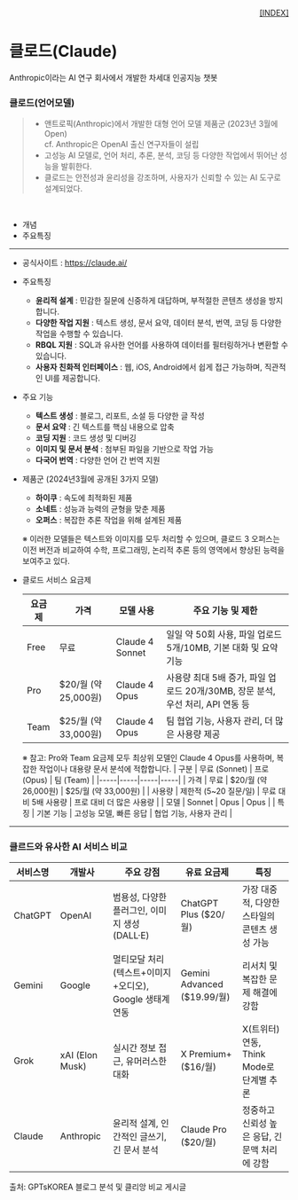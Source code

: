 <p style="text-align: right"> 
    <a href="./README.md">[INDEX]</a>
</p>

# 클로드(Claude)
 Anthropic이라는 AI 연구 회사에서 개발한 차세대 인공지능 챗봇

### 클로드(언어모델)
> - 앤트로픽(Anthropic)에서 개발한 대형 언어 모델 제품군 (2023년 3월에 Open) <br/> cf. Anthropic은 OpenAI 출신 연구자들이 설립
> - 고성능 AI 모델로, 언어 처리, 추론, 분석, 코딩 등 다양한 작업에서 뛰어난 성능을 발휘한다.
> - 클로드는 안전성과 윤리성을 강조하며, 사용자가 신뢰할 수 있는 AI 도구로 설계되었다. 
<br/>

- 개념
- 주요특징

---

- 공식사이트 : https://claude.ai/

- 주요특징
  - **윤리적 설계** : 민감한 질문에 신중하게 대답하며, 부적절한 콘텐츠 생성을 방지합니다.
  - **다양한 작업 지원** : 텍스트 생성, 문서 요약, 데이터 분석, 번역, 코딩 등 다양한 작업을 수행할 수 있습니다.
  - **RBQL 지원** : SQL과 유사한 언어를 사용하여 데이터를 필터링하거나 변환할 수 있습니다.
  - **사용자 친화적 인터페이스** : 웹, iOS, Android에서 쉽게 접근 가능하며, 직관적인 UI를 제공합니다.
<!-- 
<ol>
    <li> <b>윤리적 설계</b> : 민감한 질문에 신중하게 대답하며, 부적절한 콘텐츠 생성을 방지합니다.
    <li> <b>다양한 작업 지원</b> : 텍스트 생성, 문서 요약, 데이터 분석, 번역, 코딩 등 다양한 작업을 수행할 수 있습니다.
    <li> <b>RBQL 지원</b> : SQL과 유사한 언어를 사용하여 데이터를 필터링하거나 변환할 수 있습니다.
    <li> <b>사용자 친화적 인터페이스</b> : 웹, iOS, Android에서 쉽게 접근 가능하며, 직관적인 UI를 제공합니다.
</ol> 
-->

- 주요 기능
    - **텍스트 생성** : 블로그, 리포트, 소설 등 다양한 글 작성
    - **문서 요약** : 긴 텍스트를 핵심 내용으로 압축
    - **코딩 지원** : 코드 생성 및 디버깅
    - **이미지 및 문서 분석** : 첨부된 파일을 기반으로 작업 가능
    - **다국어 번역** : 다양한 언어 간 번역 지원



- 제품군 (2024년3월에 공개된 3가지 모델)
  - **하이쿠** : 속도에 최적화된 제품
  - **소네트** : 성능과 능력의 균형을 맞춘 제품
  - **오퍼스** : 복잡한 추론 작업을 위해 설계된 제품
  
  ※ 이러한 모델들은 텍스트와 이미지를 모두 처리할 수 있으며, 클로드 3 오퍼스는 이전 버전과 비교하여 수학, 프로그래밍, 논리적 추론 등의 영역에서 향상된 능력을 보여주고 있다.

- 클로드 서비스 요금제

    | 요금제 | 가격 | 모델 사용 | 주요 기능 및 제한 | 
    |-------|-----|----------|-----------------|
    | Free | 무료 | Claude 4 Sonnet | 일일 약 50회 사용, 파일 업로드 5개/10MB, 기본 대화 및 요약 기능 | 
    | Pro | $20/월 (약 25,000원) | Claude 4 Opus | 사용량 최대 5배 증가, 파일 업로드 20개/30MB, 장문 분석, 우선 처리, API 연동 등 | 
    | Team | $25/월 (약 33,000원) | Claude 4 Opus | 팀 협업 기능, 사용자 관리, 더 많은 사용량 제공 | 

    ※ 참고: Pro와 Team 요금제 모두 최상위 모델인 Claude 4 Opus를 사용하며, 복잡한 작업이나 대용량 문서 분석에 적합합니다.
    | 구분 | 무료 (Sonnet) | 프로 (Opus) | 팀 (Team) |
    |-----|-----|-----|-----|
    | 가격 | 무료 | $20/월 (약 26,000원) | $25/월 (약 33,000원) | 
    | 사용량 | 제한적 (5~20 질문/일) | 무료 대비 5배 사용량 | 프로 대비 더 많은 사용량 | 
    | 모델 | Sonnet | Opus | Opus | 
    | 특징 | 기본 기능 | 고성능 모델, 빠른 응답 | 협업 기능, 사용자 관리 | 

---
### 클르드와 유사한 AI 서비스 비교

| 서비스명 | 개발사 | 주요 강점 | 유료 요금제 | 특징 | 
|---------|-------|----------|-----------|-----|
| ChatGPT | OpenAI | 범용성, 다양한 플러그인, 이미지 생성(DALL·E) | ChatGPT Plus ($20/월) | 가장 대중적, 다양한 스타일의 콘텐츠 생성 가능 | 
| Gemini | Google | 멀티모달 처리(텍스트+이미지+오디오), Google 생태계 연동 | Gemini Advanced ($19.99/월) | 리서치 및 복잡한 문제 해결에 강함 | 
| Grok | xAI (Elon Musk) | 실시간 정보 접근, 유머러스한 대화 | X Premium+ ($16/월) | X(트위터) 연동, Think Mode로 단계별 추론 | 
| Claude | Anthropic | 윤리적 설계, 인간적인 글쓰기, 긴 문서 분석 | Claude Pro ($20/월) | 정중하고 신뢰성 높은 응답, 긴 문맥 처리에 강함 | 


출처: GPTsKOREA 블로그 분석 및 클리앙 비교 게시글






